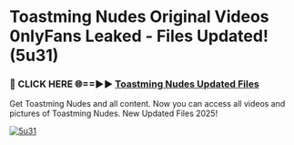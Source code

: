 # Toastming Nudes Original Videos 0nlyFans Leaked - Files Updated! (5u31)

<h3>🔴 CLICK HERE 🌐==►► <a href="https://tinyurl.com/yc6ubb5a" rel="nofollow">Toastming Nudes Updated Files</a></h3>

Get Toastming Nudes and all content. Now you can access all videos and pictures of Toastming Nudes. New Updated Files 2025!

[![5u31](https://i.imgur.com/7eu0CRL.gif)](https://tinyurl.com/yc6ubb5a)
